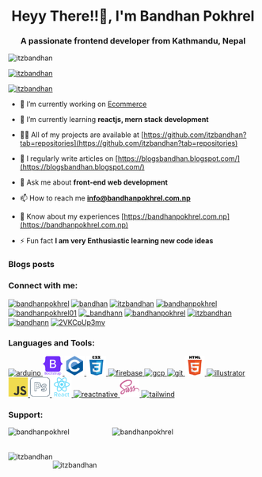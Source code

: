 <h1 align="center">Heyy There!!👋, I'm Bandhan Pokhrel</h1>
<h3 align="center">A passionate frontend developer from Kathmandu, Nepal</h3>

<p align="left"> <img src="https://komarev.com/ghpvc/?username=itzbandhan&label=Profile%20views&color=0e75b6&style=flat" alt="itzbandhan" /> </p>

<p align="left"> <a href="https://github.com/ryo-ma/github-profile-trophy"><img src="https://github-profile-trophy.vercel.app/?username=itzbandhan" alt="itzbandhan" /></a> </p>

<p align="left"> <a href="https://twitter.com/itzbandhan" target="blank"><img src="https://img.shields.io/twitter/follow/itzbandhan?logo=twitter&style=for-the-badge" alt="itzbandhan" /></a> </p>

- 🔭 I’m currently working on [Ecommerce](github.com/itzbandhan?tab=repositories)

- 🌱 I’m currently learning **reactjs, mern stack development**

- 👨‍💻 All of my projects are available at [https://github.com/itzbandhan?tab=repositories](https://github.com/itzbandhan?tab=repositories)

- 📝 I regularly write articles on [https://blogsbandhan.blogspot.com/](https://blogsbandhan.blogspot.com/)

- 💬 Ask me about **front-end web development**

- 📫 How to reach me **info@bandhanpokhrel.com.np**

- 📄 Know about my experiences [https://bandhanpokhrel.com.np](https://bandhanpokhrel.com.np)

- ⚡ Fun fact **I am very Enthusiastic learning new code ideas**

### Blogs posts
<!-- BLOG-POST-LIST:START -->
<!-- BLOG-POST-LIST:END -->

<h3 align="left">Connect with me:</h3>
<p align="left">
<a href="https://codepen.io/bandhanpokhrel" target="blank"><img align="center" src="https://raw.githubusercontent.com/rahuldkjain/github-profile-readme-generator/master/src/images/icons/Social/codepen.svg" alt="bandhanpokhrel" height="30" width="40" /></a>
<a href="https://dev.to/bandhan" target="blank"><img align="center" src="https://raw.githubusercontent.com/rahuldkjain/github-profile-readme-generator/master/src/images/icons/Social/devto.svg" alt="bandhan" height="30" width="40" /></a>
<a href="https://twitter.com/itzbandhan" target="blank"><img align="center" src="https://raw.githubusercontent.com/rahuldkjain/github-profile-readme-generator/master/src/images/icons/Social/twitter.svg" alt="itzbandhan" height="30" width="40" /></a>
<a href="https://linkedin.com/in/bandhanpokhrel" target="blank"><img align="center" src="https://raw.githubusercontent.com/rahuldkjain/github-profile-readme-generator/master/src/images/icons/Social/linked-in-alt.svg" alt="bandhanpokhrel" height="30" width="40" /></a>
<a href="https://fb.com/bandhanpokhrel01" target="blank"><img align="center" src="https://raw.githubusercontent.com/rahuldkjain/github-profile-readme-generator/master/src/images/icons/Social/facebook.svg" alt="bandhanpokhrel01" height="30" width="40" /></a>
<a href="https://instagram.com/_bandhann" target="blank"><img align="center" src="https://raw.githubusercontent.com/rahuldkjain/github-profile-readme-generator/master/src/images/icons/Social/instagram.svg" alt="_bandhann" height="30" width="40" /></a>
<a href="https://dribbble.com/bandhanpokhrel" target="blank"><img align="center" src="https://raw.githubusercontent.com/rahuldkjain/github-profile-readme-generator/master/src/images/icons/Social/dribbble.svg" alt="bandhanpokhrel" height="30" width="40" /></a>
<a href="https://www.youtube.com/c/itzbandhan" target="blank"><img align="center" src="https://raw.githubusercontent.com/rahuldkjain/github-profile-readme-generator/master/src/images/icons/Social/youtube.svg" alt="itzbandhan" height="30" width="40" /></a>
<a href="https://www.leetcode.com/bandhann" target="blank"><img align="center" src="https://raw.githubusercontent.com/rahuldkjain/github-profile-readme-generator/master/src/images/icons/Social/leet-code.svg" alt="bandhann" height="30" width="40" /></a>
<a href="https://discord.gg/2VKCpUp3mv" target="blank"><img align="center" src="https://raw.githubusercontent.com/rahuldkjain/github-profile-readme-generator/master/src/images/icons/Social/discord.svg" alt="2VKCpUp3mv" height="30" width="40" /></a>
</p>

<h3 align="left">Languages and Tools:</h3>
<p align="left"> <a href="https://www.arduino.cc/" target="_blank" rel="noreferrer"> <img src="https://cdn.worldvectorlogo.com/logos/arduino-1.svg" alt="arduino" width="40" height="40"/> </a> <a href="https://getbootstrap.com" target="_blank" rel="noreferrer"> <img src="https://raw.githubusercontent.com/devicons/devicon/master/icons/bootstrap/bootstrap-plain-wordmark.svg" alt="bootstrap" width="40" height="40"/> </a> <a href="https://www.cprogramming.com/" target="_blank" rel="noreferrer"> <img src="https://raw.githubusercontent.com/devicons/devicon/master/icons/c/c-original.svg" alt="c" width="40" height="40"/> </a> <a href="https://www.w3schools.com/css/" target="_blank" rel="noreferrer"> <img src="https://raw.githubusercontent.com/devicons/devicon/master/icons/css3/css3-original-wordmark.svg" alt="css3" width="40" height="40"/> </a> <a href="https://firebase.google.com/" target="_blank" rel="noreferrer"> <img src="https://www.vectorlogo.zone/logos/firebase/firebase-icon.svg" alt="firebase" width="40" height="40"/> </a> <a href="https://cloud.google.com" target="_blank" rel="noreferrer"> <img src="https://www.vectorlogo.zone/logos/google_cloud/google_cloud-icon.svg" alt="gcp" width="40" height="40"/> </a> <a href="https://git-scm.com/" target="_blank" rel="noreferrer"> <img src="https://www.vectorlogo.zone/logos/git-scm/git-scm-icon.svg" alt="git" width="40" height="40"/> </a> <a href="https://www.w3.org/html/" target="_blank" rel="noreferrer"> <img src="https://raw.githubusercontent.com/devicons/devicon/master/icons/html5/html5-original-wordmark.svg" alt="html5" width="40" height="40"/> </a> <a href="https://www.adobe.com/in/products/illustrator.html" target="_blank" rel="noreferrer"> <img src="https://www.vectorlogo.zone/logos/adobe_illustrator/adobe_illustrator-icon.svg" alt="illustrator" width="40" height="40"/> </a> <a href="https://developer.mozilla.org/en-US/docs/Web/JavaScript" target="_blank" rel="noreferrer"> <img src="https://raw.githubusercontent.com/devicons/devicon/master/icons/javascript/javascript-original.svg" alt="javascript" width="40" height="40"/> </a> <a href="https://www.photoshop.com/en" target="_blank" rel="noreferrer"> <img src="https://raw.githubusercontent.com/devicons/devicon/master/icons/photoshop/photoshop-line.svg" alt="photoshop" width="40" height="40"/> </a> <a href="https://reactjs.org/" target="_blank" rel="noreferrer"> <img src="https://raw.githubusercontent.com/devicons/devicon/master/icons/react/react-original-wordmark.svg" alt="react" width="40" height="40"/> </a> <a href="https://reactnative.dev/" target="_blank" rel="noreferrer"> <img src="https://reactnative.dev/img/header_logo.svg" alt="reactnative" width="40" height="40"/> </a> <a href="https://sass-lang.com" target="_blank" rel="noreferrer"> <img src="https://raw.githubusercontent.com/devicons/devicon/master/icons/sass/sass-original.svg" alt="sass" width="40" height="40"/> </a> <a href="https://tailwindcss.com/" target="_blank" rel="noreferrer"> <img src="https://www.vectorlogo.zone/logos/tailwindcss/tailwindcss-icon.svg" alt="tailwind" width="40" height="40"/> </a> </p>


<h3 align="left">Support:</h3>
<p><a href="https://www.buymeacoffee.com/bandhanpokhrel"> <img align="left" src="https://cdn.buymeacoffee.com/buttons/v2/default-yellow.png" height="50" width="210" alt="bandhanpokhrel" /></a><a href="https://ko-fi.com/bandhanpokhrel"> <img align="left" src="https://cdn.ko-fi.com/cdn/kofi3.png?v=3" height="50" width="210" alt="bandhanpokhrel" /></a></p><br><br>


<p><img align="left" src="https://github-readme-stats.vercel.app/api/top-langs?username=itzbandhan&show_icons=true&locale=en&layout=compact" alt="itzbandhan" /></p>

<p>&nbsp;<img align="center" src="https://github-readme-stats.vercel.app/api?username=itzbandhan&show_icons=true&locale=en" alt="itzbandhan" /></p>

